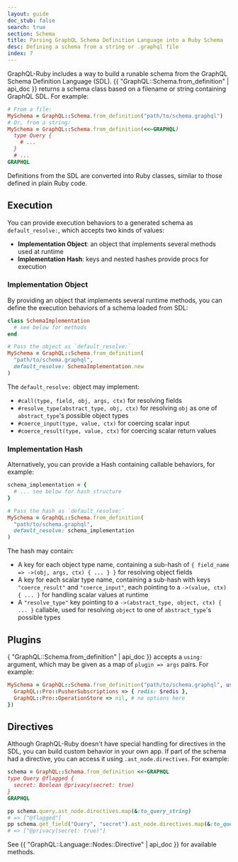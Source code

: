 ```yaml
---
layout: guide
doc_stub: false
search: true
section: Schema
title: Parsing GraphQL Schema Definition Language into a Ruby Schema
desc: Defining a schema from a string or .graphql file
index: 7
---
```


GraphQL-Ruby includes a way to build a runable schema from the GraphQL Schema Definition Language (SDL). {{ "GraphQL::Schema.from_definition" | api_doc }} returns a schema class based on a filename or string containing GraphQL SDL. For example:

```ruby
# From a file:
MySchema = GraphQL::Schema.from_definition("path/to/schema.graphql")
# Or, from a string:
MySchema = GraphQL::Schema.from_definition(<<~GRAPHQL)
  type Query {
    # ...
  }
  # ...
GRAPHQL
```

Definitions from the SDL are converted into Ruby classes, similar to those defined in plain Ruby code.

## Execution

You can provide execution behaviors to a generated schema as `default_resolve:`, which accepts two kinds of values:

- __Implementation Object__: an object that implements several methods used at runtime
- __Implementation Hash__: keys and nested hashes provide procs for execution

### Implementation Object

By providing an object that implements several runtime methods, you can define the execution behaviors of a schema loaded from SDL:

```ruby
class SchemaImplementation
  # see below for methods
end

# Pass the object as `default_resolve:`
MySchema = GraphQL::Schema.from_definition(
  "path/to/schema.graphql",
  default_resolve: SchemaImplementation.new
)
```

The `default_resolve:` object may implement:

- `#call(type, field, obj, args, ctx)` for resolving fields
- `#resolve_type(abstract_type, obj, ctx)` for resolving `obj` as one of `abstract_type`'s possible object types
- `#coerce_input(type, value, ctx)` for coercing scalar input
- `#coerce_result(type, value, ctx)` for coercing scalar return values

### Implementation Hash

Alternatively, you can provide a Hash containing callable behaviors, for example:

```ruby
schema_implementation = {
  # ... see below for hash structure
}

# Pass the hash as `default_resolve:`
MySchema = GraphQL::Schema.from_definition(
  "path/to/schema.graphql",
  default_resolve: schema_implementation
)
```

The hash may contain:

- A key for each object type name, containing a sub-hash of `{ field_name => ->(obj, args, ctx) { ... } }` for resolving object fields
- A key for each scalar type name, containing a sub-hash with keys `"coerce_result"` and `"coerce_input"`, each pointing to a `->(value, ctx) { ... }` for handling scalar values at runtime
- A `"resolve_type"` key pointing to a `->(abstract_type, object, ctx) { ... }` callable, used for resolving `object` to one of `abstract_type`'s possible types

## Plugins

{ "GraphQL::Schema.from_definition" | api_doc }} accepts a `using:` argument, which may be given as a map of `plugin => args` pairs. For example:

```ruby
MySchema = GraphQL::Schema.from_definition("path/to/schema.graphql", using: {
  GraphQL::Pro::PusherSubscriptions => { redis: $redis },
  GraphQL::Pro::OperationStore => nil, # no options here
})
```

## Directives

Although GraphQL-Ruby doesn't have special handling for directives in the SDL, you can build custom behavior in your own app. If part of the schema had a directive, you can access it using `.ast_node.directives`. For example:

```ruby
schema = GraphQL::Schema.from_definition <<-GRAPHQL
type Query @flagged {
  secret: Boolean @privacy(secret: true)
}
GRAPHQL

pp schema.query.ast_node.directives.map(&:to_query_string)
# => ["@flagged"]
pp schema.get_field("Query", "secret").ast_node.directives.map(&:to_query_string)
# => ["@privacy(secret: true)"]
```

See {{ "GraphQL::Language::Nodes::Directive" | api_doc }} for available methods.
